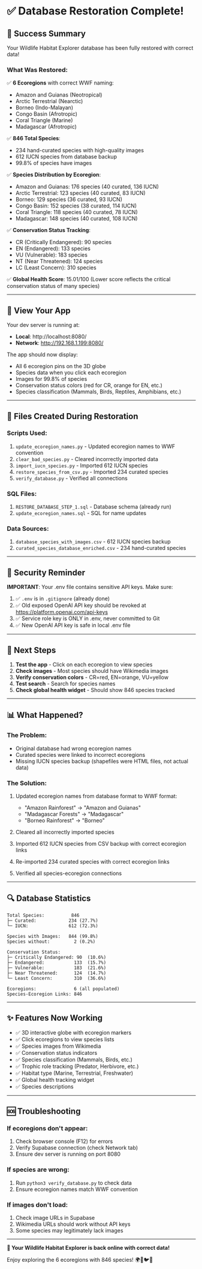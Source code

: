 # ✅ Database Restoration Complete!

## 🎉 Success Summary

Your Wildlife Habitat Explorer database has been fully restored with correct data!

### What Was Restored:

✅ **6 Ecoregions** with correct WWF naming:
- Amazon and Guianas (Neotropical)
- Arctic Terrestrial (Nearctic)
- Borneo (Indo-Malayan)
- Congo Basin (Afrotropic)
- Coral Triangle (Marine)
- Madagascar (Afrotropic)

✅ **846 Total Species**:
- 234 hand-curated species with high-quality images
- 612 IUCN species from database backup
- 99.8% of species have images

✅ **Species Distribution by Ecoregion**:
- Amazon and Guianas: 176 species (40 curated, 136 IUCN)
- Arctic Terrestrial: 123 species (40 curated, 83 IUCN)
- Borneo: 129 species (36 curated, 93 IUCN)
- Congo Basin: 152 species (38 curated, 114 IUCN)
- Coral Triangle: 118 species (40 curated, 78 IUCN)
- Madagascar: 148 species (40 curated, 108 IUCN)

✅ **Conservation Status Tracking**:
- CR (Critically Endangered): 90 species
- EN (Endangered): 133 species
- VU (Vulnerable): 183 species
- NT (Near Threatened): 124 species
- LC (Least Concern): 310 species

✅ **Global Health Score**: 15.01/100
(Lower score reflects the critical conservation status of many species)

---

## 🚀 View Your App

Your dev server is running at:
- **Local**: http://localhost:8080/
- **Network**: http://192.168.1.199:8080/

The app should now display:
- All 6 ecoregion pins on the 3D globe
- Species data when you click each ecoregion
- Images for 99.8% of species
- Conservation status colors (red for CR, orange for EN, etc.)
- Species classification (Mammals, Birds, Reptiles, Amphibians, etc.)

---

## 📂 Files Created During Restoration

### Scripts Used:
1. `update_ecoregion_names.py` - Updated ecoregion names to WWF convention
2. `clear_bad_species.py` - Cleared incorrectly imported data
3. `import_iucn_species.py` - Imported 612 IUCN species
4. `restore_species_from_csv.py` - Imported 234 curated species
5. `verify_database.py` - Verified all connections

### SQL Files:
1. `RESTORE_DATABASE_STEP_1.sql` - Database schema (already run)
2. `update_ecoregion_names.sql` - SQL for name updates

### Data Sources:
1. `database_species_with_images.csv` - 612 IUCN species backup
2. `curated_species_database_enriched.csv` - 234 hand-curated species

---

## 🔐 Security Reminder

**IMPORTANT**: Your .env file contains sensitive API keys. Make sure:

1. ✅ `.env` is in `.gitignore` (already done)
2. ✅ Old exposed OpenAI API key should be revoked at https://platform.openai.com/api-keys
3. ✅ Service role key is ONLY in .env, never committed to Git
4. ✅ New OpenAI API key is safe in local .env file

---

## 🎯 Next Steps

1. **Test the app** - Click on each ecoregion to view species
2. **Check images** - Most species should have Wikimedia images
3. **Verify conservation colors** - CR=red, EN=orange, VU=yellow
4. **Test search** - Search for species names
5. **Check global health widget** - Should show 846 species tracked

---

## 📊 What Happened?

### The Problem:
- Original database had wrong ecoregion names
- Curated species were linked to incorrect ecoregions
- Missing IUCN species backup (shapefiles were HTML files, not actual data)

### The Solution:
1. Updated ecoregion names from database format to WWF format:
   - "Amazon Rainforest" → "Amazon and Guianas"
   - "Madagascar Forests" → "Madagascar"
   - "Borneo Rainforest" → "Borneo"

2. Cleared all incorrectly imported species

3. Imported 612 IUCN species from CSV backup with correct ecoregion links

4. Re-imported 234 curated species with correct ecoregion links

5. Verified all species-ecoregion connections

---

## 🔍 Database Statistics

```
Total Species:          846
├─ Curated:            234 (27.7%)
└─ IUCN:               612 (72.3%)

Species with Images:   844 (99.8%)
Species without:         2 (0.2%)

Conservation Status:
├─ Critically Endangered: 90  (10.6%)
├─ Endangered:           133  (15.7%)
├─ Vulnerable:           183  (21.6%)
├─ Near Threatened:      124  (14.7%)
└─ Least Concern:        310  (36.6%)

Ecoregions:              6 (all populated)
Species-Ecoregion Links: 846
```

---

## ✨ Features Now Working

- ✅ 3D interactive globe with ecoregion markers
- ✅ Click ecoregions to view species lists
- ✅ Species images from Wikimedia
- ✅ Conservation status indicators
- ✅ Species classification (Mammals, Birds, etc.)
- ✅ Trophic role tracking (Predator, Herbivore, etc.)
- ✅ Habitat type (Marine, Terrestrial, Freshwater)
- ✅ Global health tracking widget
- ✅ Species descriptions

---

## 🆘 Troubleshooting

### If ecoregions don't appear:
1. Check browser console (F12) for errors
2. Verify Supabase connection (check Network tab)
3. Ensure dev server is running on port 8080

### If species are wrong:
1. Run `python3 verify_database.py` to check data
2. Ensure ecoregion names match WWF convention

### If images don't load:
1. Check image URLs in Supabase
2. Wikimedia URLs should work without API keys
3. Some species may legitimately lack images

---

**🎉 Your Wildlife Habitat Explorer is back online with correct data!**

Enjoy exploring the 6 ecoregions with 846 species! 🌍🦁🐦🐢
